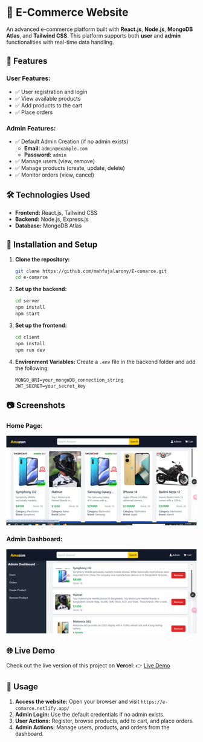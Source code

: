 # 🛒 E-Commerce Website

An advanced e-commerce platform built with **React.js**, **Node.js**, **MongoDB Atlas**, and **Tailwind CSS**. This platform supports both **user** and **admin** functionalities with real-time data handling.

## 📌 Features

### User Features:
- ✅ User registration and login
- ✅ View available products
- ✅ Add products to the cart
- ✅ Place orders

### Admin Features:
- ✅ Default Admin Creation (if no admin exists)
  - **Email:** `admin@example.com`
  - **Password:** `admin`
- ✅ Manage users (view, remove)
- ✅ Manage products (create, update, delete)
- ✅ Monitor orders (view, cancel)

## 🛠️ Technologies Used

- **Frontend:** React.js, Tailwind CSS
- **Backend:** Node.js, Express.js
- **Database:** MongoDB Atlas

## 🚀 Installation and Setup

1. **Clone the repository:**
   ```bash
   git clone https://github.com/mahfujalarony/E-comarce.git
   cd e-comarce
   ```

2. **Set up the backend:**
   ```bash
   cd server
   npm install
   npm start
   ```

3. **Set up the frontend:**
   ```bash
   cd client
   npm install
   npm run dev
   ```

4. **Environment Variables:**
   Create a `.env` file in the backend folder and add the following:
   ```env
   MONGO_URI=your_mongoDB_connection_string
   JWT_SECRET=your_secret_key
   ```

## 📷 Screenshots

### Home Page:
![Home Page](/client/public/home.png)

### Admin Dashboard:
![Admin Dashboard](/client/public/admin.png)

## 🌐 Live Demo

Check out the live version of this project on **Vercel**:
👉 [Live Demo](https://e-comarce.netlify.app/)

## 📄 Usage

1. **Access the website:** Open your browser and visit `https://e-comarce.netlify.app/`
2. **Admin Login:** Use the default credentials if no admin exists.
3. **User Actions:** Register, browse products, add to cart, and place orders.
4. **Admin Actions:** Manage users, products, and orders from the dashboard.




